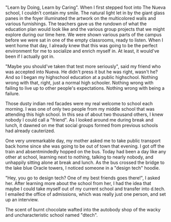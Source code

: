 "Learn by Doing, Learn by Caring". When I first stepped foot into The Nueva school, I couldn't contain my smile. The natural light let in by the giant glass panes in the foyer illuminated the artwork on the multicolored walls and various furnishings. The teachers gave us the rundown of what the education plan would look like and the various group projects that we might explore during our time here. We were shown various parts of the campus before we were sat in one of the empty classrooms, ready to listen. When I went home that day, I already knew that this was going to be the perfect environment for me to socialize and enrich myself in. At least, it would've been if I actually got in.

"Maybe you should've taken that test more seriously", said my friend who was accepted into Nueva. He didn't press it but he was right, wasn't he? And so I began my highschool education at a public highschool. Nothing wrong with that, right, just a normal high schooler. Nothing wrong with failing to live up to other people's expectations. Nothing wrong with being a failure.

Those dusty indian red facades were my real welcome to school each morning. I was one of only two people from my middle school that was attending this high school. In this sea of about two thousand others, I knew nobody I could call a "friend". As I looked around me during break and lunch, it dawned on me that social groups formed from previous schools had already cauterized.

One very unremarkable day, my mother asked me to take public transport back home since she was going to be out of town that evening. I got off the train and absentmindedly hopped on the bus. Today had been a day like any other at school, learning next to nothing, talking to nearly nobody, and unhappily sitting alone at break and lunch. As the bus crossed the bridge to the lake blue Oracle towers, I noticed someone in a "design tech" hoodie.

"Hey, you go to design tech? One of my best friends goes there!", I asked her. After learning more about the school from her, I had the idea that maybe I could take myself out of my current school and transfer into d.tech. I emailed the office of admissions, which was really just one person, and set up an interview.

The scent of burnt chocolate wafted into the autobody shop of the wacky and uncharacteristic school named "dtech". 
